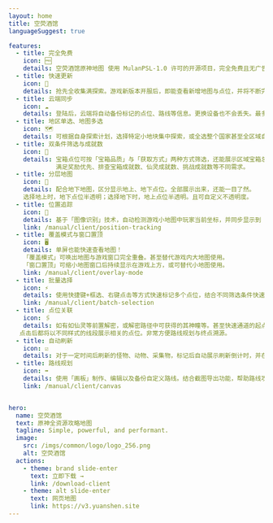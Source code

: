 ```yaml
---
layout: home
title: 空荧酒馆
languageSuggest: true

features:
  - title: 完全免费
    icon: 🆓
    details: 空荧酒馆原神地图 使用 MulanPSL-1.0 许可的开源项目，完全免费且无广告。
  - title: 快速更新
    icon: 🚀
    details: 抢先全收集满探索。游戏新版本开服后，即能查看新增地图与点位，并将不断完善修正，实时推送更新。
  - title: 云端同步
    icon: ☁️
    details: 登陆后，云端将自动备份标记的点位、路线等信息。更换设备也不会丢失。最多支持20个不同存档。
  - title: 地区单选、地图多选
    icon: 🗺️
    details: 可根据自身探索计划，选择特定小地块集中探索，或全选整个国家甚至全区域自由探索
  - title: 双条件筛选与成就数
    icon: 🦾
    details: 宝箱点位可按「宝箱品质」与「获取方式」两种方式筛选，还能展示区域宝箱总成就数。
             满足奖励优先、排查宝箱成就数、仙灵成就数、挑战成就数等不同需求。
  - title: 分层地图
    icon: 🥽
    details: 配合地下地图，区分显示地上、地下点位。全部展示出来，还能一目了然。
    选择地上时，地下点位半透明；选择地下时，地上点位半透明。且可自定义不透明度。
  - title: 位置追踪
    icon: 🧭
    details: 基于「图像识别」技术，自动检测游戏小地图中玩家当前坐标，并同步显示到「地图客户端」内，就像游戏内地图一样，避免迷路。
    link: /manual/client/position-tracking
  - title: 覆盖模式与窗口置顶
    icon: 🖥️
    details: 单屏也能快速查看地图！
    「覆盖模式」可唤出地图与游戏窗口完全重叠。甚至替代游戏内大地图使用。
    「窗口置顶」可缩小地图窗口后持续显示在游戏上方，或可替代小地图使用。
    link: /manual/client/overlay-mode
  - title: 批量选择
    icon: ⚡
    details: 使用快捷键+框选、右键点击等方式快速标记多个点位，结合不同筛选条件快速查缺补漏。
    link: /manual/client/batch-selection
  - title: 点位关联
    icon: 🖇️
    details: 如有如仙灵等前置解密，或解密路径中可获得的其神瞳等。甚至快速通道的起点终点。
   点击后都将以不同样式的线段展示相关的点位。非常方便路线规划与终点溯源。
  - title: 自动刷新
    icon: ☑️
    details: 对于一定时间后刷新的怪物、动物、采集物，标记后自动展示刷新倒计时，并在倒计时结束时还原为未标记状态。提醒可再次采集
  - title: 路线规划
    icon: ➡️
    details: 使用「画板」制作、编辑以及备份自定义路线。结合截图导出功能，帮助路线攻略制作者更便捷的创作攻略。
    link: /manual/client/canvas


hero:
  name: 空荧酒馆
  text: 原神全资源攻略地图
  tagline: Simple, powerful, and performant.
  image:
    src: /imgs/common/logo/logo_256.png
    alt: 空荧酒馆
  actions:
    - theme: brand slide-enter
      text: 立即下载 →
      link: /download-client
    - theme: alt slide-enter
      text: 网页地图
      link: https://v3.yuanshen.site
---
```

